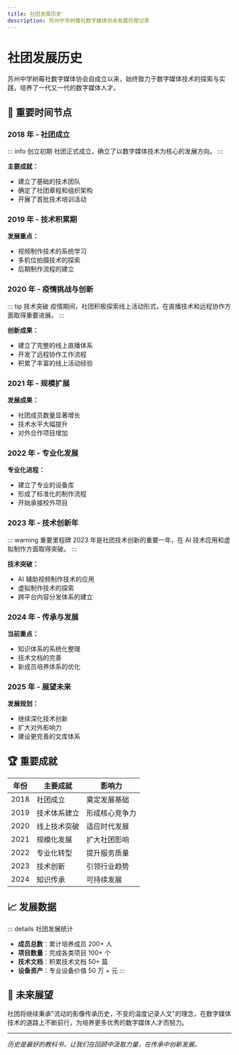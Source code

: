 ```yaml
---
title: 社团发展历史
description: 苏州中学树莓社数字媒体协会发展历程记录
---
```


# 社团发展历史

苏州中学树莓社数字媒体协会自成立以来，始终致力于数字媒体技术的探索与实践，培养了一代又一代的数字媒体人才。

## 📅 重要时间节点

### 2018 年 - 社团成立

::: info 创立初期
社团正式成立，确立了以数字媒体技术为核心的发展方向。
:::

**主要成就：**
- 建立了基础的技术团队
- 确定了社团章程和组织架构
- 开展了首批技术培训活动

### 2019 年 - 技术积累期

**发展重点：**
- 视频制作技术的系统学习
- 多机位拍摄技术的探索
- 后期制作流程的建立

### 2020 年 - 疫情挑战与创新

::: tip 技术突破
疫情期间，社团积极探索线上活动形式，在直播技术和远程协作方面取得重要进展。
:::

**创新成果：**
- 建立了完整的线上直播体系
- 开发了远程协作工作流程
- 积累了丰富的线上活动经验

### 2021 年 - 规模扩展

**发展成果：**
- 社团成员数量显著增长
- 技术水平大幅提升
- 对外合作项目增加

### 2022 年 - 专业化发展

**专业化进程：**
- 建立了专业的设备库
- 形成了标准化的制作流程
- 开始承接校外项目

### 2023 年 - 技术创新年

::: warning 重要里程碑
2023 年是社团技术创新的重要一年，在 AI 技术应用和虚拟制作方面取得突破。
:::

**技术突破：**
- AI 辅助视频制作技术的应用
- 虚拟制作技术的探索
- 跨平台内容分发体系的建立

### 2024 年 - 传承与发展

**当前重点：**
- 知识体系的系统化整理
- 技术文档的完善
- 新成员培养体系的优化

### 2025 年 - 展望未来

**发展规划：**
- 继续深化技术创新
- 扩大对外影响力
- 建设更完善的文库体系

## 🏆 重要成就

| 年份 | 主要成就 | 影响力 |
|------|----------|--------|
| 2018 | 社团成立 | 奠定发展基础 |
| 2019 | 技术体系建立 | 形成核心竞争力 |
| 2020 | 线上技术突破 | 适应时代发展 |
| 2021 | 规模化发展 | 扩大社团影响 |
| 2022 | 专业化转型 | 提升服务质量 |
| 2023 | 技术创新 | 引领行业趋势 |
| 2024 | 知识传承 | 可持续发展 |

## 📈 发展数据

::: details 社团发展统计
- **成员总数**：累计培养成员 200+ 人
- **项目数量**：完成各类项目 100+ 个
- **技术文档**：积累技术文档 50+ 篇
- **设备资产**：专业设备价值 50 万 + 元
:::

## 🎯 未来展望

社团将继续秉承"流动的影像传承历史，不变的温度记录人文"的理念，在数字媒体技术的道路上不断前行，为培养更多优秀的数字媒体人才而努力。

---

*历史是最好的教科书，让我们在回顾中汲取力量，在传承中创新发展。*